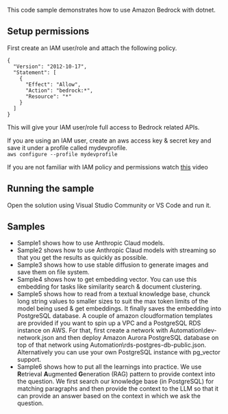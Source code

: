 This code sample demonstrates how to use Amazon Bedrock with dotnet. 

## Setup permissions
First create an IAM user/role and attach the following policy.

```
{
  "Version": "2012-10-17",
  "Statement": [
    {
      "Effect": "Allow",
      "Action": "bedrock:*",
      "Resource": "*"
    }
  ]
}
```

This will give your IAM user/role full access to Bedrock related APIs. 

If you are using an IAM user, create an aws access key & secret key and save it under a profile called mydevprofile.  
`aws configure --profile mydevprofile`

If you are not familiar with IAM policy and permissions watch [this](https://www.youtube.com/watch?v=fwtmTMf53Ek) video


## Running the sample
Open the solution using Visual Studio Community or VS Code and run it. 

## Samples

- Sample1 shows how to use Anthropic Claud models. 
- Sample2 shows how to use Anthropic Claud models with streaming so that you get the results as quickly as possible. 
- Sample3 shows how to use stable diffusion to generate images and save them on file system.
- Sample4 shows how to get embedding vector. You can use this embedding for tasks like similarity search & document clustering. 
- Sample5 shows how to read from a textual knowledge base, chunck long string values to smaller sizes to suit the max token limits of the model being used & get embeddings. It finally saves the embedding into PostgreSQL database. A couple of amazon cloudformation templates are provided if you want to spin up a VPC and a PostgreSQL RDS instance on AWS. For that, first create a network with Automation\dev-network.json and then deploy Amazon Aurora PostgreSQL database on top of that network using Automation\rds-postgres-db-public.json. Alternatively you can use your own PostgreSQL instance with pg_vector support. 
- Sample6 shows how to put all the learnings into practice. We use **R**etrieval **A**ugmented **G**eneration (RAG) pattern to provide context into the question. We first search our knowledge base (in PostgreSQL) for matching paragraphs and then provide the context to the LLM so that it can provide an answer based on the context in which we ask the question. 

